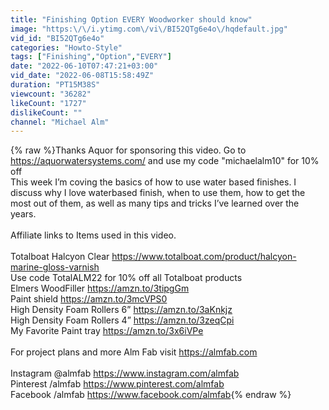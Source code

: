 ```yaml
---
title: "Finishing Option EVERY Woodworker should know"
image: "https:\/\/i.ytimg.com\/vi\/BI52QTg6e4o\/hqdefault.jpg"
vid_id: "BI52QTg6e4o"
categories: "Howto-Style"
tags: ["Finishing","Option","EVERY"]
date: "2022-06-10T07:47:21+03:00"
vid_date: "2022-06-08T15:58:49Z"
duration: "PT15M38S"
viewcount: "36282"
likeCount: "1727"
dislikeCount: ""
channel: "Michael Alm"
---
```

{% raw %}Thanks Aquor for sponsoring this video. Go to <a rel="nofollow" target="blank" href="https://aquorwatersystems.com/">https://aquorwatersystems.com/</a> and use my code &quot;michaelalm10&quot; for 10% off<br />This week I’m coving the basics of how to use water based finishes. I discuss why I love waterbased finish, when to use them, how to get the most out of them, as well as many tips and tricks I’ve learned over the years. <br /><br />Affiliate links to Items used in this video. <br /><br />Totalboat Halcyon Clear <a rel="nofollow" target="blank" href="https://www.totalboat.com/product/halcyon-marine-gloss-varnish">https://www.totalboat.com/product/halcyon-marine-gloss-varnish</a><br />Use code TotalALM22 for 10% off all Totalboat products<br />Elmers WoodFiller <a rel="nofollow" target="blank" href="https://amzn.to/3tipgGm">https://amzn.to/3tipgGm</a> <br />Paint shield <a rel="nofollow" target="blank" href="https://amzn.to/3mcVPS0">https://amzn.to/3mcVPS0</a> <br />High Density Foam Rollers 6” <a rel="nofollow" target="blank" href="https://amzn.to/3aKnkjz">https://amzn.to/3aKnkjz</a> <br />High Density Foam Rollers 4” <a rel="nofollow" target="blank" href="https://amzn.to/3zeqCpi">https://amzn.to/3zeqCpi</a> <br />My Favorite Paint tray <a rel="nofollow" target="blank" href="https://amzn.to/3x6iVPe">https://amzn.to/3x6iVPe</a> <br /><br />For project plans and more Alm Fab visit <a rel="nofollow" target="blank" href="https://almfab.com">https://almfab.com</a><br /><br />Instagram @almfab  <a rel="nofollow" target="blank" href="https://www.instagram.com/almfab">https://www.instagram.com/almfab</a><br />Pinterest /almfab <a rel="nofollow" target="blank" href="https://www.pinterest.com/almfab">https://www.pinterest.com/almfab</a><br />Facebook /almfab <a rel="nofollow" target="blank" href="https://www.facebook.com/almfab">https://www.facebook.com/almfab</a>{% endraw %}
